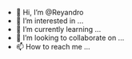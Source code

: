 - 👋 Hi, I’m @Reyandro
- 👀 I’m interested in ...
- 🌱 I’m currently learning ...
- 💞️ I’m looking to collaborate on ...
- 📫 How to reach me ...

<!---
Reyandro/Reyandro is a ✨ special ✨ repository because its `README.md` (this file) appears on your GitHub profile.
You can click the Preview link to take a look at your changes.
--->
